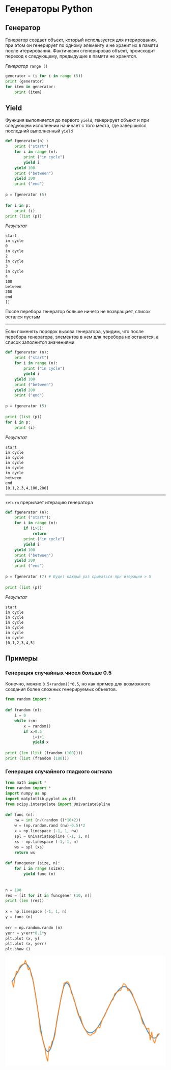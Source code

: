 # Генераторы Python #

## Генератор ##

Генератор создает объект, который используется для итерирования, при
этом он генерирует по одному элементу и не хранит их в памяти после
итерирования. Фактически сгенерировав объект, происходит переход к
следующему, предыдущие в памяти не хранятся.


*Генератор* `range ()`

```Python
generator = (i for i in range (5))
print (generator)
for item in generator:
    print (item)
```

## Yield ##

Функция выполняется до первого `yield`, генерирует объект и при
следующем исполнении начинает с того места, где завершился последний
выполненный `yield`

```Python
def fgenerator(n) :
    print ("start")
    for i in range (n):
        print ("in cycle")
        yield i
    yield 100
    print ("between")
    yield 200
    print ("end")

p = fgenerator (5)

for i in p:
    print (i)
print (list (p))
```

*Результат*

```
start
in cycle
0
in cycle
2
in cycle
3
in cycle
4
100
between
200
end
[]
```

После перебора генератор больше ничего не возвращает, список остался
пустым

--- 

Если поменять порядок вызова генератора, увидим, что после перебора
генератора, элементов в нем для перебора не останется, а список
заполнится значениями

```Python
def fgenerator (n):
    print ("start")
    for i in range (n):
        print ("in cycle")
        yield i
    yield 100
    print ("between")
    yield 200
    print ("end")

p = fgenerator (5)

print (list (p))
for i in p:
    print (i)
```

*Результат*

```
start 
in cycle
in cycle
in cycle
in cycle
in cycle
between
end
[0,1,2,3,4,100,200]
```

---

`return` прерывает итерацию генератора

```Python
def fgenerator (n):
    print ("start"):
    for i in range (n):
        if (i>5):
            return
        print ("in cycle")
        yield i
    yield 100
    print ("between")
    yield 200
    print ("end")

p = fgenerator (7) # Будет каждый раз срываться при итерации > 5

print (list (p))
```

*Результат*

```
start
in cycle
in cycle
in cycle
in cycle
in cycle
in cycle
[0,1,2,3,4,5]
```

## Примеры ##

### Генерация случайных чисел больше 0.5 ###

Конечно, можно `0.5+random()*0.5`, но как пример для возможного
создания более сложных генерируемых объектов.

```Python
from random import *

def frandom (n):
    i = 0
    while i<n:
        x = random()
        if x>0.5
            i=i+1
            yield x

print (len (list (frandom (100))))
print (list (frandom (100)))
```

### Генерация случайного гладкого сигнала ###

```Python
from math import *
from random import *
import numpy as np
import matplotlib.pyplot as plt
from scipy.interpolate import UnivariateSpline

def func (n):
    nw = int (n/(random ()*10+2))
    w = (np.random.rand (nw)-0.5)*2
    x = np.linespace (-1, 1, nw)
    spl = UnivariateSpline (-1, 1, n)
    xs - np.linespace (-1, 1, n)
    ws = spl (xs)
    return ws

def funcgener (size, n):
    for i in range (size):
        yield func (n)


n = 100
res = [it for it in funcgener (10, n)]
print (len (res))
    
x = np.linespace (-1, 1, n)
y = func (n)

err = np.random.randn (n)
yerr = y+err*0.1*y
plt.plot (x, y)
plt.plot (x, yerr)
plt.show ()
```

![Результат](pic/Lect4-pic1.png)
